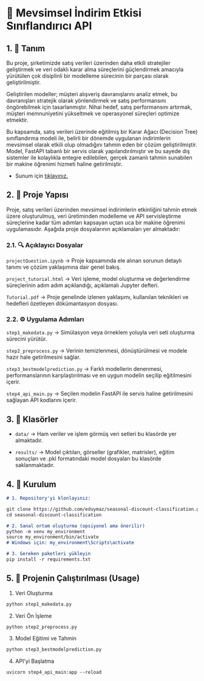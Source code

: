 # 📌 Mevsimsel İndirim Etkisi Sınıflandırıcı API 

## 1. 📝 Tanım  

Bu proje, şirketimizde satış verileri üzerinden daha etkili stratejiler geliştirmek ve veri odaklı karar alma süreçlerini güçlendirmek amacıyla yürütülen çok disiplinli bir modelleme sürecinin bir parçası olarak geliştirilmiştir.

Geliştirilen modeller; müşteri alışveriş davranışlarını analiz etmek, bu davranışları stratejik olarak yönlendirmek ve satış performansını öngörebilmek için tasarlanmıştır. Nihai hedef, satış performansını artırmak, müşteri memnuniyetini yükseltmek ve operasyonel süreçleri optimize etmektir.

Bu kapsamda, satış verileri üzerinde eğitilmiş bir Karar Ağacı (Decision Tree) sınıflandırma modeli ile, belirli bir dönemde uygulanan indirimlerin mevsimsel olarak etkili olup olmadığını tahmin eden bir çözüm geliştirilmiştir. Model, FastAPI tabanlı bir servis olarak yapılandırılmıştır ve bu sayede dış sistemler ile kolaylıkla entegre edilebilen, gerçek zamanlı tahmin sunabilen bir makine öğrenimi hizmeti haline getirilmiştir.

* Sunum için [tıklayınız.](https://drive.google.com/drive/folders/1Wvmwc_rJMGqqqV1RH_OTmaPqiEq2CtjG)

## 2. 📂 Proje Yapısı

Proje, satış verileri üzerinden mevsimsel indirimlerin etkinliğini tahmin etmek üzere oluşturulmuş, veri üretiminden modelleme ve API servisleştirme süreçlerine kadar tüm adımları kapsayan uçtan uca bir makine öğrenimi uygulamasıdır. Aşağıda proje dosyalarının açıklamaları yer almaktadır:

### 2.1. 🔍 Açıklayıcı Dosyalar

`projectQuestion.ipynb`
 → Proje kapsamında ele alınan sorunun detaylı tanımı ve çözüm yaklaşımına dair genel bakış.

`project_tutorial.html`
 → Veri işleme, model oluşturma ve değerlendirme süreçlerinin adım adım açıklandığı, açıklamalı Jupyter defteri.

`Tutorial.pdf`
 → Proje genelinde izlenen yaklaşımı, kullanılan teknikleri ve hedefleri özetleyen dökümantasyon dosyası.

### 2.2. ⚙️ Uygulama Adımları

`step1_makedata.py`
 → Simülasyon veya örneklem yoluyla veri seti oluşturma sürecini yürütür.

`step2_preprocess.py`
 → Verinin temizlenmesi, dönüştürülmesi ve modele hazır hale getirilmesini sağlar.

`step3_bestmodelprediction.py`
 → Farklı modellerin denenmesi, performanslarının karşılaştırılması ve en uygun modelin seçilip eğitilmesini içerir.

`step4_api_main.py`
 → Seçilen modelin FastAPI ile servis haline getirilmesini sağlayan API kodlarını içerir.

## 3.  📂 Klasörler
 
- `data/`
 → Ham veriler ve işlem görmüş veri setleri bu klasörde yer almaktadır.

- `results/`
 → Model çıktıları, görseller (grafikler, matrisler), eğitim sonuçları ve .pkl formatındaki model dosyaları bu klasörde saklanmaktadır.

 ## 4. 🧪 Kurulum
 
 ```markdown
 # 1. Repository'yi klonlayınız:

git clone https://github.com/eduymaz/seasonal-discount-classification.git
cd seasonal-discount-classification

# 2. Sanal ortam oluşturma (opsiyonel ama önerilir)
python -m venv my_environment
source my_environment/bin/activate  
# Windows için: my_environment\Scripts\activate

# 3. Gereken paketleri yükleyin
pip install -r requirements.txt
```

## 5. 🚀 Projenin Çalıştırılması (Usage)

1. Veri Oluşturma
```markdown
python step1_makedata.py
```
2. Veri Ön İşleme
```markdown
python step2_preprocess.py
```
3. Model Eğitimi ve Tahmin
```markdown
python step3_bestmodelprediction.py
```
4. API'yi Başlatma
```markdown
uvicorn step4_api_main:app --reload
```
